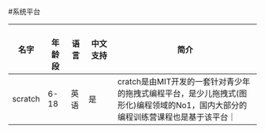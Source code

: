 
#系统平台

|名字     |　年龄段  | 语言 | 中文支持　 | 简介　　|
|--------|----------|------|--------|--------|
|scratch | 6-18 | 英语|是| cratch是由MIT开发的一套针对青少年的拖拽式编程平台，是少儿拖拽式(图形化)编程领域的No1，国内大部分的编程训练营课程也是基于该平台｜
